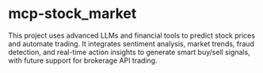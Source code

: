 # mcp-stock_market
This project uses advanced LLMs and financial tools to predict stock prices and automate trading. It integrates sentiment analysis, market trends, fraud detection, and real-time action insights to generate smart buy/sell signals, with future support for brokerage API trading.
